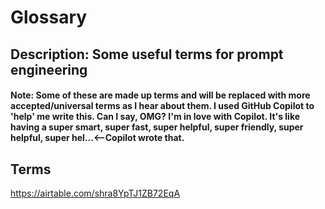 # Glossary

## Description: Some useful terms for prompt engineering

#### Note: Some of these are made up terms and will be replaced with more accepted/universal terms as I hear about them. I used GitHub Copilot to 'help' me write this. Can I say, OMG? I'm in love with Copilot. It's like having a super smart, super fast, super helpful, super friendly, super helpful, super hel...<--Copilot wrote that.

## Terms
https://airtable.com/shra8YpTJ1ZB72EqA
